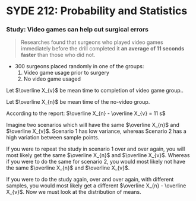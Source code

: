# SYDE 212: Probability and Statistics

### Study: Video games can help cut surgical errors
> Researches found that surgeons who played video games immediately before the drill completed it **an average of 11 seconds faster** than those who did not.

* 300 surgeons placed randomly in one of the groups:
  1. Video game usage prior to surgery
  2. No video game usaged


Let $\overline X_{v}$ be mean time to completion of video game group..

Let $\overline X_{n}$ be mean time of the no-video group.

According to the report: $\overline X_{n} - \overline X_{v} = 11 s$

Imagine two scenarios which will have the same $\overline X_{n}$ and $\overline X_{v}$. Scenario 1 has low variance, whereas Scenario 2 has a high variation between sample points.

If you were to repeat the study in scenario 1 over and over again, you will most likely get the same $\overline X_{n}$ and $\overline X_{v}$. Whereas if you were to do the same for scenario 2, you would most likely not have the same $\overline X_{n}$ and $\overline X_{v}$.

If you were to do the study again, over and over again, with different samples, you would most likely get a different $\overline X_{n} - \overline X_{v}$. Now we must look at the distribution of means.
